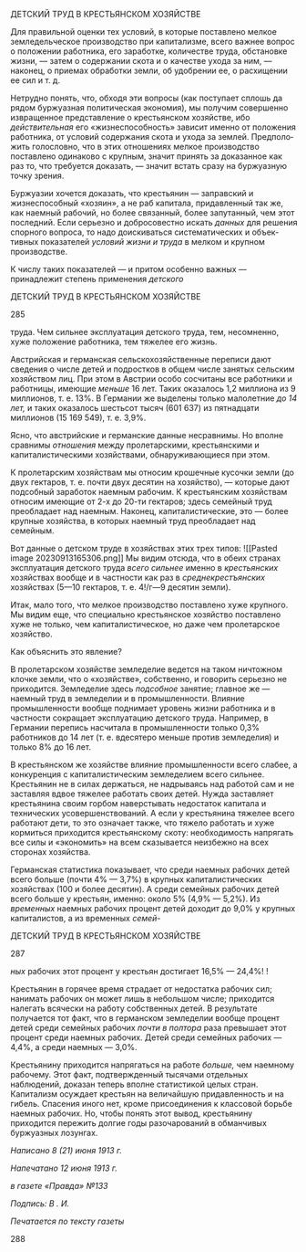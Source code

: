 ДЕТСКИЙ ТРУД В КРЕСТЬЯНСКОМ ХОЗЯЙСТВЕ

Для правильной оценки тех условий, в которые поставлено мелкое земледельческое производство при капитализме, всего важнее вопрос о положении работника, его зара­ботке, количестве труда, обстановке жизни, — затем о содержании скота и о качестве ухода за ним, — наконец, о приемах обработки земли, об удобрении ее, о расхищении ее сил и т. д.

Нетрудно понять, что, обходя эти вопросы (как поступает сплошь да рядом буржуаз­ная политическая экономия), мы получим совершенно извращенное представление о крестьянском хозяйстве, ибо _действительная_ его «жизнеспособность» зависит именно от положения работника, от условий содержания скота и ухода за землей. Предполо­жить голословно, что в этих отношениях мелкое производство поставлено одинаково с крупным, значит принять за доказанное как раз то, что требуется доказать, — значит встать сразу на буржуазную точку зрения.

Буржуазии хочется доказать, что крестьянин — заправский и жизнеспособный «хо­зяин», а не раб капитала, придавленный так же, как наемный рабочий, но более связан­ный, более запутанный, чем этот последний. Если серьезно и добросовестно искать _данных_ для решения спорного вопроса, то надо доискиваться систематических и объек­тивных показателей _условий жизни и труда_ в мелком и крупном производстве.

К числу таких показателей — и притом особенно важных — принадлежит степень применения _детского_

  

ДЕТСКИЙ ТРУД В КРЕСТЬЯНСКОМ ХОЗЯЙСТВЕ

  

285

  

труда. Чем сильнее эксплуатация детского труда, тем, несомненно, хуже положение ра­ботника, тем тяжелее его жизнь.

Австрийская и германская сельскохозяйственные переписи дают сведения о числе детей и подростков в общем числе занятых сельским хозяйством лиц. При этом в Авст­рии особо сосчитаны все работники и работницы, имеющие _меньше_ 16 лет. Таких ока­залось 1,2 миллиона из 9 миллионов, т. е. 13%. В Германии же выделены только мало­летние _до 14 лет,_ и таких оказалось шестьсот тысяч (601 637) из пятнадцати миллионов (15 169 549), т. е. 3,9%.

Ясно, что австрийские и германские данные несравнимы. Но вполне сравнимы _от­ношения_ между пролетарскими, крестьянскими и капиталистическими хозяйствами, обнаруживающиеся при этом.

К пролетарским хозяйствам мы относим крошечные кусочки земли (до двух гекта­ров, т. е. почти двух десятин на хозяйство), — которые дают подсобный заработок на­емным рабочим. К крестьянским хозяйствам относим имеющие от 2-х до 20-ти гекта­ров; здесь семейный труд преобладает над наемным. Наконец, капиталистические, это — более крупные хозяйства, в которых наемный труд преобладает над семейным.

Вот данные о детском труде в хозяйствах этих трех типов:
![[Pasted image 20230913165306.png]]
Мы видим отсюда, что в обеих странах эксплуатация детского труда _всего сильнее_ именно в _крестьянских_ хозяйствах вообще и в частности как раз в _среднекрестъянских_ хозяйствах (5—10 гектаров, т. е. 4!/г—9 десятин земли).

Итак, мало того, что мелкое производство поставлено хуже крупного. Мы видим еще, что специально крестьянское хозяйство поставлено хуже не только, чем капитали­стическое, но даже чем пролетарское хозяйство.

Как объяснить это явление?

В пролетарском хозяйстве земледелие ведется на таком ничтожном клочке земли, что о «хозяйстве», собственно, и говорить серьезно не приходится. Земледелие здесь _подсобное_ занятие; главное же — наемный труд в земледелии и в промышленности. Влияние промышленности вообще поднимает уровень жизни работника и в частности сокращает эксплуатацию детского труда. Например, в Германии перепись насчитала в промышленности только 0,3% работников до 14 лет (т. е. вдесятеро меньше против земледелия) и только 8% до 16 лет.

В крестьянском же хозяйстве влияние промышленности всего слабее, а конкуренция с капиталистическим земледелием всего сильнее. Крестьянин не в силах держаться, не надрываясь над работой сам и не заставляя вдвое тяжелее работать своих детей. Нужда заставляет крестьянина своим горбом наверстывать недостаток капитала и технических усовершенствований. А если у крестьянина тяжелее всего работают дети, то это озна­чает также, что тяжело работать и хуже кормиться приходится крестьянскому скоту: необходимость напрягать все силы и «экономить» на всем сказывается неизбежно на всех сторонах хозяйства.

Германская статистика показывает, что среди наемных рабочих детей всего больше (почти 4% — 3,7%) в крупных капиталистических хозяйствах (100 и более десятин). А среди семейных рабочих детей всего больше у крестьян, именно: около 5% (4,9% — 5,2%). Из _временных_ наемных рабочих процент детей доходит до 9,0% у крупных капи­талистов, а из временных _семей-_

  

ДЕТСКИЙ ТРУД В КРЕСТЬЯНСКОМ ХОЗЯЙСТВЕ

  

287

  

_ных_ рабочих этот процент у крестьян достигает 16,5% — 24,4%! !

Крестьянин в горячее время страдает от недостатка рабочих сил; нанимать рабочих он может лишь в небольшом числе; приходится налегать всячески на работу собствен­ных детей. В результате получается тот факт, что в германском земледелии вообще процент детей среди семейных рабочих _почти в полтора_ раза превышает этот процент среди наемных рабочих. Детей среди семейных рабочих — 4,4%, а среди наемных — 3,0%.

Крестьянину приходится напрягаться на работе _больше,_ чем наемному рабочему. Этот факт, подтвержденный тысячами отдельных наблюдений, доказан теперь вполне статистикой целых стран. Капитализм осуждает крестьян на величайшую придавлен­ность и на гибель. Спасения иного нет, кроме присоединения к классовой борьбе наем­ных рабочих. Но, чтобы понять этот вывод, крестьянину приходится пережить долгие годы разочарований в обманчивых буржуазных лозунгах.

  

_Написано 8 (21) июня 1913 г._

_Напечатано 12 июня 1913 г._

_в газете «Правда» №133_

_Подпись: В . И._

  

_Печатается по тексту газеты_

  

288